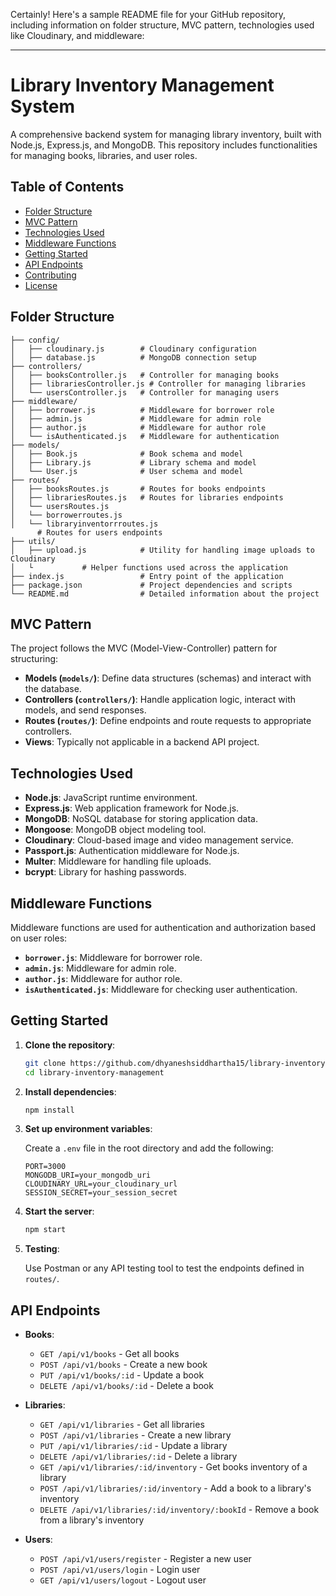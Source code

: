 Certainly! Here's a sample README file for your GitHub repository, including information on folder structure, MVC pattern, technologies used like Cloudinary, and middleware:

---

# Library Inventory Management System

A comprehensive backend system for managing library inventory, built with Node.js, Express.js, and MongoDB. This repository includes functionalities for managing books, libraries, and user roles.

## Table of Contents

- [Folder Structure](#folder-structure)
- [MVC Pattern](#mvc-pattern)
- [Technologies Used](#technologies-used)
- [Middleware Functions](#middleware-functions)
- [Getting Started](#getting-started)
- [API Endpoints](#api-endpoints)
- [Contributing](#contributing)
- [License](#license)

## Folder Structure

```
├── config/
│   ├── cloudinary.js        # Cloudinary configuration
│   ├── database.js          # MongoDB connection setup
├── controllers/
│   ├── booksController.js   # Controller for managing books
│   ├── librariesController.js # Controller for managing libraries
│   └── usersController.js   # Controller for managing users
├── middleware/
│   ├── borrower.js          # Middleware for borrower role
│   ├── admin.js             # Middleware for admin role
│   ├── author.js            # Middleware for author role
│   └── isAuthenticated.js   # Middleware for authentication
├── models/
│   ├── Book.js              # Book schema and model
│   ├── Library.js           # Library schema and model
│   └── User.js              # User schema and model
├── routes/
│   ├── booksRoutes.js       # Routes for books endpoints
│   ├── librariesRoutes.js   # Routes for libraries endpoints
│   └── usersRoutes.js
│   └── borrowerroutes.js
│   └── libraryinventorrroutes.js
      # Routes for users endpoints
├── utils/
│   ├── upload.js            # Utility for handling image uploads to Cloudinary
│   └           # Helper functions used across the application
├── index.js                 # Entry point of the application
├── package.json             # Project dependencies and scripts
└── README.md                # Detailed information about the project
```

## MVC Pattern

The project follows the MVC (Model-View-Controller) pattern for structuring:

- **Models (`models/`)**: Define data structures (schemas) and interact with the database.
- **Controllers (`controllers/`)**: Handle application logic, interact with models, and send responses.
- **Routes (`routes/`)**: Define endpoints and route requests to appropriate controllers.
- **Views**: Typically not applicable in a backend API project.

## Technologies Used

- **Node.js**: JavaScript runtime environment.
- **Express.js**: Web application framework for Node.js.
- **MongoDB**: NoSQL database for storing application data.
- **Mongoose**: MongoDB object modeling tool.
- **Cloudinary**: Cloud-based image and video management service.
- **Passport.js**: Authentication middleware for Node.js.
- **Multer**: Middleware for handling file uploads.
- **bcrypt**: Library for hashing passwords.

## Middleware Functions

Middleware functions are used for authentication and authorization based on user roles:

- **`borrower.js`**: Middleware for borrower role.
- **`admin.js`**: Middleware for admin role.
- **`author.js`**: Middleware for author role.
- **`isAuthenticated.js`**: Middleware for checking user authentication.

## Getting Started

1. **Clone the repository**:

   ```bash
   git clone https://github.com/dhyaneshsiddhartha15/library-inventory-management.git
   cd library-inventory-management
   ```

2. **Install dependencies**:

   ```bash
   npm install
   ```

3. **Set up environment variables**:

   Create a `.env` file in the root directory and add the following:

   ```
   PORT=3000
   MONGODB_URI=your_mongodb_uri
   CLOUDINARY_URL=your_cloudinary_url
   SESSION_SECRET=your_session_secret
   ```

4. **Start the server**:

   ```bash
   npm start
   ```

5. **Testing**:

   Use Postman or any API testing tool to test the endpoints defined in `routes/`.

## API Endpoints

- **Books**:
  - `GET /api/v1/books` - Get all books
  - `POST /api/v1/books` - Create a new book
  - `PUT /api/v1/books/:id` - Update a book
  - `DELETE /api/v1/books/:id` - Delete a book

- **Libraries**:
  - `GET /api/v1/libraries` - Get all libraries
  - `POST /api/v1/libraries` - Create a new library
  - `PUT /api/v1/libraries/:id` - Update a library
  - `DELETE /api/v1/libraries/:id` - Delete a library
  - `GET /api/v1/libraries/:id/inventory` - Get books inventory of a library
  - `POST /api/v1/libraries/:id/inventory` - Add a book to a library's inventory
  - `DELETE /api/v1/libraries/:id/inventory/:bookId` - Remove a book from a library's inventory

- **Users**:
  - `POST /api/v1/users/register` - Register a new user
  - `POST /api/v1/users/login` - Login user
  - `GET /api/v1/users/logout` - Logout user



